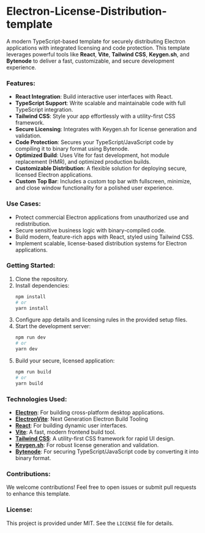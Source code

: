 # Electron-License-Distribution-template

A modern TypeScript-based template for securely distributing Electron applications with integrated licensing and code protection. This template leverages powerful tools like **React**, **Vite**, **Tailwind CSS**, **Keygen.sh**, and **Bytenode** to deliver a fast, customizable, and secure development experience.

### Features:

- **React Integration**: Build interactive user interfaces with React.
- **TypeScript Support**: Write scalable and maintainable code with full TypeScript integration.
- **Tailwind CSS**: Style your app effortlessly with a utility-first CSS framework.
- **Secure Licensing**: Integrates with Keygen.sh for license generation and validation.
- **Code Protection**: Secures your TypeScript/JavaScript code by compiling it to binary format using Bytenode.
- **Optimized Build**: Uses Vite for fast development, hot module replacement (HMR), and optimized production builds.
- **Customizable Distribution**: A flexible solution for deploying secure, licensed Electron applications.
- **Custom Top Bar**: Includes a custom top bar with fullscreen, minimize, and close window functionality for a polished user experience.

### Use Cases:

- Protect commercial Electron applications from unauthorized use and redistribution.
- Secure sensitive business logic with binary-compiled code.
- Build modern, feature-rich apps with React, styled using Tailwind CSS.
- Implement scalable, license-based distribution systems for Electron applications.

### Getting Started:

1. Clone the repository.
2. Install dependencies:
   ```bash
   npm install
   # or
   yarn install
   ```
3. Configure app details and licensing rules in the provided setup files.
4. Start the development server:
   ```bash
   npm run dev
   # or
   yarn dev
   ```
5. Build your secure, licensed application:
   ```bash
   npm run build
   # or
   yarn build
   ```

### Technologies Used:

- **[Electron](https://www.electronjs.org/)**: For building cross-platform desktop applications.
- **[ElectronVite](https://electron-vite.org/)**: Next Generation Electron Build Tooling
- **[React](https://reactjs.org/)**: For building dynamic user interfaces.
- **[Vite](https://vitejs.dev/)**: A fast, modern frontend build tool.
- **[Tailwind CSS](https://tailwindcss.com/)**: A utility-first CSS framework for rapid UI design.
- **[Keygen.sh](https://keygen.sh/)**: For robust license generation and validation.
- **[Bytenode](https://github.com/bytenode/bytenode)**: For securing TypeScript/JavaScript code by converting it into binary format.

### Contributions:

We welcome contributions! Feel free to open issues or submit pull requests to enhance this template.

### License:

This project is provided under MIT. See the `LICENSE` file for details.
